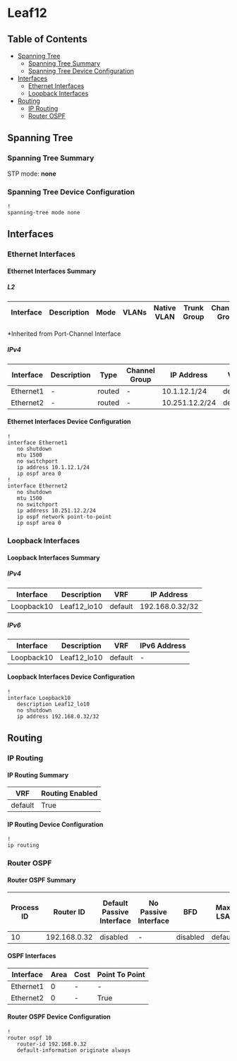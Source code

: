 # Leaf12

## Table of Contents

- [Spanning Tree](#spanning-tree)
  - [Spanning Tree Summary](#spanning-tree-summary)
  - [Spanning Tree Device Configuration](#spanning-tree-device-configuration)
- [Interfaces](#interfaces)
  - [Ethernet Interfaces](#ethernet-interfaces)
  - [Loopback Interfaces](#loopback-interfaces)
- [Routing](#routing)
  - [IP Routing](#ip-routing)
  - [Router OSPF](#router-ospf)

## Spanning Tree

### Spanning Tree Summary

STP mode: **none**

### Spanning Tree Device Configuration

```eos
!
spanning-tree mode none
```

## Interfaces

### Ethernet Interfaces

#### Ethernet Interfaces Summary

##### L2

| Interface | Description | Mode | VLANs | Native VLAN | Trunk Group | Channel-Group |
| --------- | ----------- | ---- | ----- | ----------- | ----------- | ------------- |

*Inherited from Port-Channel Interface

##### IPv4

| Interface | Description | Type | Channel Group | IP Address | VRF |  MTU | Shutdown | ACL In | ACL Out |
| --------- | ----------- | -----| ------------- | ---------- | ----| ---- | -------- | ------ | ------- |
| Ethernet1 | - | routed | - | 10.1.12.1/24 | default | 1500 | False | - | - |
| Ethernet2 | - | routed | - | 10.251.12.2/24 | default | 1500 | False | - | - |

#### Ethernet Interfaces Device Configuration

```eos
!
interface Ethernet1
   no shutdown
   mtu 1500
   no switchport
   ip address 10.1.12.1/24
   ip ospf area 0
!
interface Ethernet2
   no shutdown
   mtu 1500
   no switchport
   ip address 10.251.12.2/24
   ip ospf network point-to-point
   ip ospf area 0
```

### Loopback Interfaces

#### Loopback Interfaces Summary

##### IPv4

| Interface | Description | VRF | IP Address |
| --------- | ----------- | --- | ---------- |
| Loopback10 | Leaf12_lo10 | default | 192.168.0.32/32 |

##### IPv6

| Interface | Description | VRF | IPv6 Address |
| --------- | ----------- | --- | ------------ |
| Loopback10 | Leaf12_lo10 | default | - |

#### Loopback Interfaces Device Configuration

```eos
!
interface Loopback10
   description Leaf12_lo10
   no shutdown
   ip address 192.168.0.32/32
```

## Routing

### IP Routing

#### IP Routing Summary

| VRF | Routing Enabled |
| --- | --------------- |
| default | True |

#### IP Routing Device Configuration

```eos
!
ip routing
```

### Router OSPF

#### Router OSPF Summary

| Process ID | Router ID | Default Passive Interface | No Passive Interface | BFD | Max LSA | Default Information Originate | Log Adjacency Changes Detail | Auto Cost Reference Bandwidth | Maximum Paths | MPLS LDP Sync Default | Distribute List In |
| ---------- | --------- | ------------------------- | -------------------- | --- | ------- | ----------------------------- | ---------------------------- | ----------------------------- | ------------- | --------------------- | ------------------ |
| 10 | 192.168.0.32 | disabled |- | disabled | default | Always | disabled | - | - | - | - |

#### OSPF Interfaces

| Interface | Area | Cost | Point To Point |
| -------- | -------- | -------- | -------- |
| Ethernet1 | 0 | - | - |
| Ethernet2 | 0 | - | True |

#### Router OSPF Device Configuration

```eos
!
router ospf 10
   router-id 192.168.0.32
   default-information originate always
```
